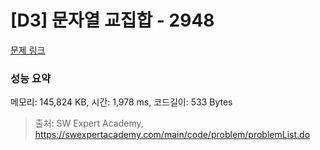 # [D3] 문자열 교집합 - 2948 

[문제 링크](https://swexpertacademy.com/main/code/problem/problemDetail.do?contestProbId=AV-Un3G64SUDFAXr) 

### 성능 요약

메모리: 145,824 KB, 시간: 1,978 ms, 코드길이: 533 Bytes



> 출처: SW Expert Academy, https://swexpertacademy.com/main/code/problem/problemList.do